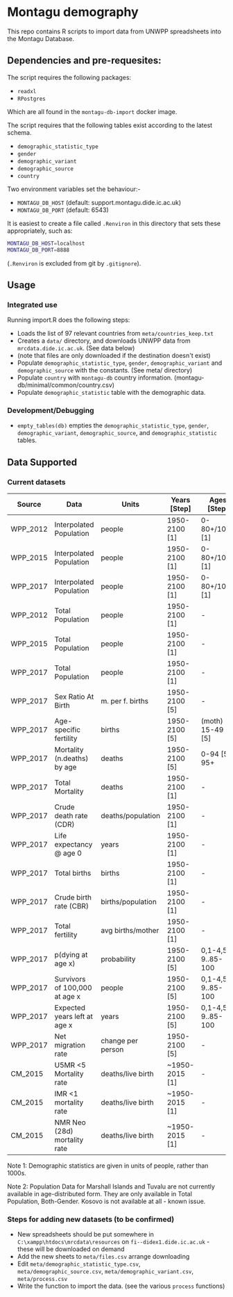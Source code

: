 # Montagu demography

This repo contains R scripts to import data from UNWPP spreadsheets into the Montagu Database.

## Dependencies and pre-requesites:

The script requires the following packages:

* `readxl`
* `RPostgres`

Which are all found in the `montagu-db-import` docker image.

The script requires that the following tables exist according to the latest schema.

* `demographic_statistic_type`
* `gender`
* `demographic_variant`
* `demographic_source`
* `country`

Two environment variables set the behaviour:-

* `MONTAGU_DB_HOST` (default: support.montagu.dide.ic.ac.uk)
* `MONTAGU_DB_PORT` (default: 6543)

It is easiest to create a file called `.Renviron` in this directory that sets these appropriately, such as:

```sh
MONTAGU_DB_HOST=localhost
MONTAGU_DB_PORT=8888
```

(`.Renviron` is excluded from git by `.gitignore`).

## Usage

### Integrated use

 Running import.R does the following steps:

* Loads the list of 97 relevant countries from `meta/countries_keep.txt`
* Creates a `data/` directory, and downloads UNWPP data from `mrcdata.dide.ic.ac.uk`. (See data below)
* (note that files are only downloaded if the destination doesn't exist)
* Populate `demographic_statistic_type`, `gender`, `demographic_variant` and `demographic_source` with the constants. (See meta/ directory)
* Populate `country` with `montagu-db` country information. (montagu-db/minimal/common/country.csv)
* Populate `demographic_statistic` table with the demographic data.

### Development/Debugging

* `empty_tables(db)` empties the `demographic_statistic_type`, `gender`, `demographic_variant`, `demographic_source`, and `demographic_statistic` tables.

## Data Supported

### Current datasets

|Source      | Data                         | Units             | Years [Step]  | Ages [Step]      | Gender |
|------------|------------------------------|-------------------|---------------|------------------|--------|
| WPP_2012   | Interpolated Population      | people            | 1950-2100 [1] | 0-80+/100+ [1]   | M/F/B  |
| WPP_2015   | Interpolated Population      | people            | 1950-2100 [1] | 0-80+/100+ [1]   | M/F/B  |
| WPP_2017   | Interpolated Population      | people            | 1950-2100 [1] | 0-80+/100+ [1]   | M/F/B  |
| WPP_2012   | Total Population             | people            | 1950-2100 [1] |         -        | M/F/B  |
| WPP_2015   | Total Population             | people            | 1950-2100 [1] |         -        | M/F/B  |
| WPP_2017   | Total Population             | people            | 1950-2100 [1] |         -        | M/F/B  |
| WPP_2017   | Sex Ratio At Birth           | m. per f. births  | 1950-2100 [5] |         -        |   B    |
| WPP_2017   | Age-specific fertility       | births            | 1950-2100 [5] | (moth) 15-49 [5] |   F    |
| WPP_2017   | Mortality (n.deaths) by age  | deaths            | 1950-2100 [5] | 0-94 [5], 95+    | M/F/B  |
| WPP_2017   | Total Mortality              | deaths            | 1950-2100 [1] |         -        | M/F/B  |
| WPP_2017   | Crude death rate (CDR)       | deaths/population | 1950-2100 [1] |         -        |   B    |
| WPP_2017   | Life expectancy @ age 0      | years             | 1950-2100 [1] |         -        | M/F/B  |
| WPP_2017   | Total births                 | births            | 1950-2100 [1] |         -        |   B    |
| WPP_2017   | Crude birth rate (CBR)       | births/population | 1950-2100 [1] |         -        |   B    |
| WPP_2017   | Total fertility              | avg births/mother | 1950-2100 [1] |         -        |   B    |
| WPP_2017   | p(dying at age x)            | probability       | 1950-2100 [5] | 0,1-4,5-9..85-100| M/F/B  |
| WPP_2017   | Survivors of 100,000 at age x| people            | 1950-2100 [5] | 0,1-4,5-9..85-100| M/F/B  |
| WPP_2017   | Expected years left at age x | years             | 1950-2100 [5] | 0,1-4,5-9..85-100| M/F/B  |
| WPP_2017   | Net migration rate           | change per person | 1950-2100 [5] |         -        |   B    |
| CM_2015    | U5MR <5 Mortality rate       | deaths/live birth |~1950-2015 [1] |         -        |   B    |
| CM_2015    | IMR <1 mortality rate        | deaths/live birth |~1950-2015 [1] |         -        |   B    |
| CM_2015    | NMR Neo (28d) mortality rate | deaths/live birth |~1950-2015 [1] |         -        |   B    |


Note 1: Demographic statistics are given in units of people, rather than 1000s. 

Note 2: Population Data for Marshall Islands and Tuvalu are not currently available in age-distributed form. They are only available in Total Population, Both-Gender.
Kosovo is not available at all - known issue.

### Steps for adding new datasets (to be confirmed)

* New spreadsheets should be put somewhere in `C:\xampp\htdocs\mrcdata\resources` on `fi--didex1.dide.ic.ac.uk` - these will be downloaded on demand
* Add the new sheets to `meta/files.csv` arrange downloading
* Edit `meta/demographic_statistic_type.csv`, `meta/demographic_source.csv`, `meta/demographic_variant.csv`, `meta/process.csv`
* Write the function to import the data. (see the various `process` functions)
